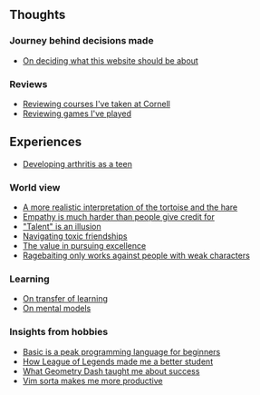 ## Thoughts

### Journey behind decisions made
<!-- - [On settling on tools to use](finding-tools) -->
<!-- - [Choosing a text editor](choosing-a-text-editor) -->
- [On deciding what this website should be about](designing-my-website)

### Reviews
- [Reviewing courses I've taken at Cornell](cornell-courses)
- [Reviewing games I've played](my-thoughts-on-games)

## Experiences
<!-- - [I joined a hardware-focused project team, despite being a "software person"] -->
- [Developing arthritis as a teen](teenage-arthritis)


### World view
- [A more realistic interpretation of the tortoise and the hare](turtle-and-bunny)
- [Empathy is much harder than people give credit for](empathy-is-hard)
- ["Talent" is an illusion](illusion-of-talent)
- [Navigating toxic friendships](toxic-friendships)
- [The value in pursuing excellence](pursuit-of-excellence)
- [Ragebaiting only works against people with weak characters](ragebait-and-character)

### Learning
- [On transfer of learning](learning-transfer)
- [On mental models](mental-models)

### Insights from hobbies
- [Basic is a peak programming language for beginners](basic-is-peak)
- [How League of Legends made me a better student](lol-makes-you-better-at-school)
- [What Geometry Dash taught me about success](geometry-dash-and-success)
- [Vim sorta makes me more productive](vim-and-productivity)
<!-- - [Mentors are overpowered in life and completely slept on](mentors-are-op) -->

<!-- asian american experience -->

